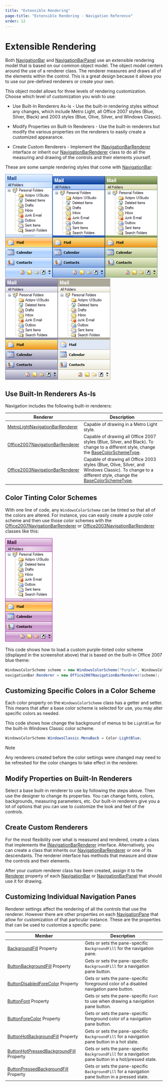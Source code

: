 ```yaml
---
title: "Extensible Rendering"
page-title: "Extensible Rendering - Navigation Reference"
order: 12
---
```

# Extensible Rendering

Both [NavigationBar](xref:ActiproSoftware.UI.WinForms.Controls.Navigation.NavigationBar) and [NavigationBarPanel](xref:ActiproSoftware.UI.WinForms.Controls.Navigation.NavigationBarPanel) use an extensible rendering model that is based on our common object model.  The object model centers around the use of a renderer class.  The renderer measures and draws all of the elements within the control.  This is a great design because it allows you to use our pre-defined renderers or create your own.

This object model allows for three levels of rendering customization.  Choose which level of customization you wish to use:

- Use Built-In Renderers As-Is - Use the built-in rendering styles without any changes, which include Metro Light, all Office 2007 styles (Blue, Silver, Black) and 2003 styles (Blue, Olive, Silver, and Windows Classic).

- Modify Properties on Built-In Renderers - Use the built-in renderers but modify the various properties on the renderers to easily create a customized appearance.

- Create Custom Renderers - Implement the [INavigationBarRenderer](xref:ActiproSoftware.UI.WinForms.Controls.Navigation.INavigationBarRenderer) interface or inherit our [NavigationBarRenderer](xref:ActiproSoftware.UI.WinForms.Controls.Navigation.NavigationBarRenderer) class to do all the measuring and drawing of the controls and their elements yourself.

These are some sample rendering styles that come with [NavigationBar](xref:ActiproSoftware.UI.WinForms.Controls.Navigation.NavigationBar):

![Screenshot](images/navigationbar-office-2007-blue.gif)![Screenshot](images/navigationbar-blue.gif)![Screenshot](images/navigationbar-olive-green.gif)![Screenshot](images/navigationbar-silver.gif)![Screenshot](images/navigationbar-classic.gif)

## Use Built-In Renderers As-Is

Navigation includes the following built-in renderers:

| Renderer | Description |
|-----|-----|
| [MetroLightNavigationBarRenderer](xref:ActiproSoftware.UI.WinForms.Controls.Navigation.MetroLightNavigationBarRenderer) | Capable of drawing in a Metro Light style. |
| [Office2007NavigationBarRenderer](xref:ActiproSoftware.UI.WinForms.Controls.Navigation.Office2007NavigationBarRenderer) | Capable of drawing all Office 2007 styles (Blue, Silver, and Black).  To change to a different style, change the [BaseColorSchemeType](xref:ActiproSoftware.UI.WinForms.Controls.Navigation.Office2003NavigationBarRenderer.BaseColorSchemeType). |
| [Office2003NavigationBarRenderer](xref:ActiproSoftware.UI.WinForms.Controls.Navigation.Office2003NavigationBarRenderer) | Capable of drawing all Office 2003 styles (Blue, Olive, Silver, and Windows Classic).  To change to a different style, change the [BaseColorSchemeType](xref:ActiproSoftware.UI.WinForms.Controls.Navigation.Office2003NavigationBarRenderer.BaseColorSchemeType). |

## Color Tinting Color Schemes

With one line of code, any `WindowsColorScheme` can be tinted so that all of the colors are altered.  For instance, you can easily create a purple color scheme and then use those color schemes with the [Office2007NavigationBarRenderer](xref:ActiproSoftware.UI.WinForms.Controls.Navigation.Office2007NavigationBarRenderer) or [Office2003NavigationBarRenderer](xref:ActiproSoftware.UI.WinForms.Controls.Navigation.Office2003NavigationBarRenderer) classes like this:

![Screenshot](images/navigationbar-custom-purple.gif)

This code shows how to load a custom purple-tinted color scheme (displayed in the screenshot above) that is based on the built-in Office 2007 blue theme:

```csharp
WindowsColorScheme scheme = new WindowsColorScheme("Purple", WindowsColorSchemeType.WindowsXPBlue, Color.Purple);
navigationBar.Renderer = new Office2007NavigationBarRenderer(scheme);
```

## Customizing Specific Colors in a Color Scheme

Each color property on the `WindowsColorScheme` class has a getter and setter.  This means that after a base color scheme is selected for use, you may alter specific colors as needed.

This code shows how change the background of menus to be `LightBlue` for the built-in Windows Classic color scheme.

```csharp
WindowsColorScheme.WindowsClassic.MenuBack = Color.LightBlue;
```

> [!NOTE]
> Any renderers created before the color settings were changed may need to be refreshed for the color changes to take effect in the renderer.

## Modify Properties on Built-In Renderers

Select a base built-in renderer to use by following the steps above.  Then use the designer to change its properties.  You can change fonts, colors, backgrounds, measuring parameters, etc.  Our built-in renderers give you a lot of options that you can use to customize the look and feel of the controls.

## Create Custom Renderers

For the most flexibility over what is measured and rendered, create a class that implements the [INavigationBarRenderer](xref:ActiproSoftware.UI.WinForms.Controls.Navigation.INavigationBarRenderer) interface.  Alternatively, you can create a class that inherits our [NavigationBarRenderer](xref:ActiproSoftware.UI.WinForms.Controls.Navigation.NavigationBarRenderer) or one of its descendants.  The renderer interface has methods that measure and draw the controls and their elements.

After your custom renderer class has been created, assign it to the [Renderer](xref:ActiproSoftware.UI.WinForms.Controls.Navigation.NavigationBar.Renderer) property of each [NavigationBar](xref:ActiproSoftware.UI.WinForms.Controls.Navigation.NavigationBar) or [NavigationBarPanel](xref:ActiproSoftware.UI.WinForms.Controls.Navigation.NavigationBarPanel) that should use it for drawing.

## Customizing Individual Navigation Panes

Renderer settings affect the rendering of all the controls that use the renderer.  However there are other properties on each [NavigationPane](xref:ActiproSoftware.UI.WinForms.Controls.Navigation.NavigationPane) that allow for customization of that particular instance.  These are the properties that can be used to customize a specific pane:

| Member | Description |
|-----|-----|
| [BackgroundFill](xref:ActiproSoftware.UI.WinForms.Controls.Navigation.NavigationPane.BackgroundFill) Property | Gets or sets the pane-specific `BackgroundFill` for the navigation pane. |
| [ButtonBackgroundFill](xref:ActiproSoftware.UI.WinForms.Controls.Navigation.NavigationPane.ButtonBackgroundFill) Property | Gets or sets the pane-specific `BackgroundFill` for a navigation pane button. |
| [ButtonDisabledForeColor](xref:ActiproSoftware.UI.WinForms.Controls.Navigation.NavigationPane.ButtonDisabledForeColor) Property | Gets or sets the pane-specific foreground color of a disabled navigation pane button. |
| [ButtonFont](xref:ActiproSoftware.UI.WinForms.Controls.Navigation.NavigationPane.ButtonFont) Property | Gets or sets the pane-specific `Font` to use when drawing a navigation pane button. |
| [ButtonForeColor](xref:ActiproSoftware.UI.WinForms.Controls.Navigation.NavigationPane.ButtonForeColor) Property | Gets or sets the pane-specific foreground color of a navigation pane button. |
| [ButtonHotBackgroundFill](xref:ActiproSoftware.UI.WinForms.Controls.Navigation.NavigationPane.ButtonHotBackgroundFill) Property | Gets or sets the pane-specific `BackgroundFill` for a navigation pane button in a hot state. |
| [ButtonHotPressedBackgroundFill](xref:ActiproSoftware.UI.WinForms.Controls.Navigation.NavigationPane.ButtonHotPressedBackgroundFill) Property | Gets or sets the pane-specific `BackgroundFill` for a navigation pane button in a hot/pressed state. |
| [ButtonPressedBackgroundFill](xref:ActiproSoftware.UI.WinForms.Controls.Navigation.NavigationPane.ButtonPressedBackgroundFill) Property | Gets or sets the pane-specific `BackgroundFill` for a navigation pane button in a pressed state. |
